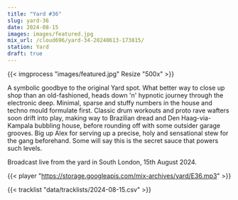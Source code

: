 ```yaml
---
title: "Yard #36"
slug: yard-36
date: 2024-08-15
images: images/featured.jpg
mix_url: /cloud696/yard-34-20240613-173815/
station: Yard
draft: true
---
```


{{< imgprocess "images/featured.jpg" Resize "500x" >}}

A symbolic goodbye to the original Yard spot. What better way to close up shop than an old-fashioned, heads down 'n' hypnotic journey through the electronic deep. Minimal, sparse and stuffy numbers in the house and techno mould formulate first. Classic drum workouts and proto rave wafters soon drift into play, making way to Brazilian dread and Den Haag-via-Kampala bubbling house, before rounding off with some outsider garage grooves. Big up Alex for serving up a precise, holy and sensational stew for the gang beforehand. Some will say this is the secret sauce that powers such levels.

Broadcast live from the yard in South London, 15th August 2024.

{{< player "https://storage.googleapis.com/mix-archives/yard/E36.mp3" >}}

{{< tracklist "data/tracklists/2024-08-15.csv" >}}
